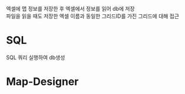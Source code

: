 엑셀에 맵 정보를 저장한 후 엑셀에서 정보를 읽어 db에 저장\
파일을 읽을 때도 저장한 엑셀 이름과 동일한 그리드ID를 가진 그리드에 대해 접근

# SQL
SQL 쿼리 실행하여 db생성
# Map-Designer

